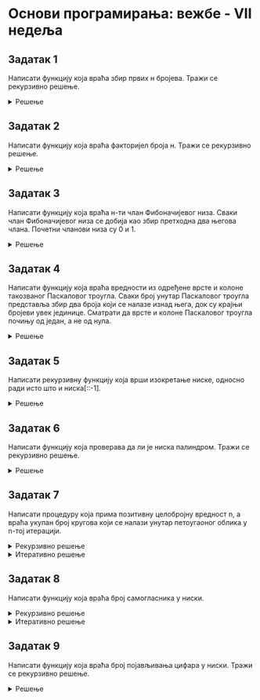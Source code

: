 # Основи програмирања: вежбе - VII недеља

## Задатак 1
Написати функцију која враћа збир првих н бројева.
Тражи се рекурзивно решење.
<details markdown='block'>
<summary>Решење </summary>

```python
def suma_do_n_rekurzivno(n):
    """
    Написати функцију која враћа збир првих н бројева.
    Тражи се рекурзивно решење.
    """
    if n == 1:
        return 1

    return n + suma_do_n_rekurzivno(n-1)
```
</details>

## Задатак 2
Написати функцију која враћа факторијел броја н.
Тражи се рекурзивно решење.
<details markdown='block'>
<summary>Решење </summary>

```python
def faktorijel_rekurzivno(n):
    """
    Написати функцију која враћа факторијел броја н.
    Тражи се рекурзивно решење.
    """
    if n ==1:
        return 1

    return n * faktorijel_rekurzivno(n-1)
    
```
</details>

## Задатак 3
Написати функцију која враћа н-ти члан Фибоначијевог низа.
Сваки члан Фибоначијевог низа се добија као збир претходна два његова члана.
Почетни чланови низа су 0 и 1.
<details markdown='block'>
<summary>Решење </summary>

```python
def fibonaci(n):
    """
    Написати функцију која враћа н-ти члан Фибоначијевог низа.
    Сваки члан Фибоначијевог низа се добија као збир претходна два његова члана.
    Почетни чланови низа су 0 и 1.
    """
    if n == 1:
       return 0
    if n == 2:
        return 1
    return fibonaci(n-1) + fibonaci(n-2)
```
</details>

## Задатак 4
Написати функцију коjа враћа вредности из одређене врсте и колоне такозваног Паскаловог троугла.
Сваки броj унутар Паскаловог троугла представља збир два броjа коjи се налазе изнад њега, док
су краjњи броjеви увек jединице. Сматрати да врсте и колоне Паскаловог троугла почињу од jедан, а не од нула.
<details markdown='block'>
<summary>Решење </summary>

```python
def paskalov_trougao(vrsta,kolona):
    """
    Написати функцију коjа враћа вредности из одређене врсте и колоне такозваног Паскаловог троугла.
    Сваки броj унутар Паскаловог троугла представља збир два броjа коjи се налазе изнад њега, док
    су краjњи броjеви увек jединице. Сматрати да врсте и колоне Паскаловог троугла почињу од jедан, а не од нула.
    """
    if vrsta == kolona or kolona == 1:
        return 1
    
    return paskalov_trougao(vrsta-1,kolona) + paskalov_trougao(vrsta-1,kolona-1)

    
```
</details>

## Задатак 5
Написати рекурзивну функцију коjа врши изокретање ниске, односно ради исто што и ниска[::-1].
<details markdown='block'>
<summary>Решење </summary>

```python
def izokretanje_niske(niska):
    """
    Написати рекурзивну функцију коjа врши изокретање ниске, односно ради исто што и ниска[::-1].
    """
    if niska == '':
        return niska

    return izokretanje_niske(niska[1:]) + niska[0]
```
</details>

## Задатак 6
Написати функцију која проверава да ли је ниска палиндром.
Тражи се рекурзивно решење.
<details markdown='block'>
<summary>Решење </summary>

```python
def palindrom(niska):
    """
    Написати функцију која проверава да ли је ниска палиндром.
    Тражи се рекурзивно решење.
    """
    if len(niska) == 0 or len(niska) == 1:
        return True
    if niska[0] != niska[-1]:
        return False
    
    return palindrom(niska[1:-1])
    
```
</details>

## Задатак 7
Написати процедуру коjа прима позитивну целоброjну вредност n, а враћа укупан броj кругова коjи
се налази унутар петоугаоног облика у n-тоj итерациjи.
<details markdown='block'>
<summary>Рекурзивно решење </summary>

```python
def petougaoni_broj_rekurzivno(n):
    """
    Написати процедуру коjа прима позитивну целоброjну вредност n, а враћа укупан броj кругова коjи
се налази унутар петоугаоног облика у n-тоj итерациjи.
    Тражи се рекурзивно решење.
    """
    if n ==1:
        return 1
    return 5*(n-1) + petougaoni_broj_rekurzivno(n-1)
    
```
</details>

<details markdown='block'>
<summary>Итеративно решење </summary>

```python
def petougaoni_broj_iterativno(n):
    """
    Написати процедуру коjа прима позитивну целоброjну вредност n, а враћа укупан броj кругова коjи
се налази унутар петоугаоног облика у n-тоj итерациjи
    Тражи се итеративно решење.
    """
    broj_kuglica = 1
    for i in range(1,n):
        broj_kuglica += 5*i

    return broj_kuglica
    
```
</details>

## Задатак 8
Написати функцију која враћа број самогласникa у ниски.
<details markdown='block'>
<summary>Рекурзивно решење </summary>

```python
def izbroj_samoglasnike_rekurzivno(niska):
    """
    Написати функцију која враћа број самогласникa у ниски.
    Тражи се рекурзивно решење.
    """
    if niska == '':
        return 0
    res = 1 if niska[0] in 'aeiou' else 0
    return res + izbroj_samoglasnike_rekurzivno(niska[1:])

    
```
</details>

<details markdown='block'>
<summary>Итеративно решење </summary>

```python
def izbroj_samoglasnike_iterativno(niska):
    """
    Написати функцију која враћа број самогласникa у ниски.
    Тражи се итеративно решење.
    """
    res = 0
    for char in niska:
        res += 1 if char in 'aeiou' else 0

    return res
    
```
</details>

## Задатак 9
Написати функцију која враћа број појављивања цифара у ниски.
Тражи се рекурзивно решење.
<details markdown='block'>
<summary>Решење </summary>

```python
def izbroj_cifre_rekurzivno(niska):
    """
    Написати функцију која враћа број појављивања цифара у ниски.
    Тражи се рекурзивно решење.
    """
    if niska == '':
        return 0

    res = 1 if niska[0].isdigit() else 0
    return res + izbroj_cifre_rekurzivno(niska[1:])

```
</details>
